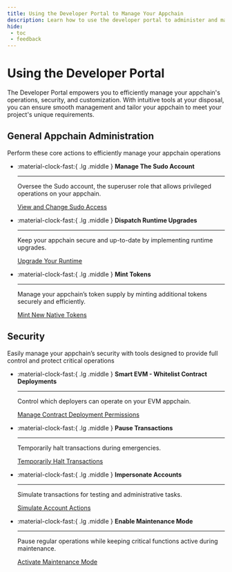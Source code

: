 ```yaml
---
title: Using the Developer Portal to Manage Your Appchain
description: Learn how to use the developer portal to administer and manage your Appchain, including upgrading your chain's runtime, rotating the Sudo keys, and more.
hide:
 - toc
 - feedback
---
```


# Using the Developer Portal

The Developer Portal empowers you to efficiently manage your appchain's operations, security, and customization. With intuitive tools at your disposal, you can ensure smooth management and tailor your appchain to meet your project's unique requirements.


## General Appchain Administration

Perform these core actions to efficiently manage your appchain operations

<div class="grid cards" markdown>

-   :material-clock-fast:{ .lg .middle } __Manage The Sudo Account__

    ---
    
    Oversee the Sudo account, the superuser role that allows privileged operations on your appchain.

    [View and Change Sudo Access](sudo.md)

-   :material-clock-fast:{ .lg .middle } __Dispatch Runtime Upgrades__

    ---
    
    Keep your appchain secure and up-to-date by implementing runtime upgrades.

    [Upgrade Your Runtime](upgrade.md)    

-   :material-clock-fast:{ .lg .middle } __Mint Tokens__

    ---
    
    Manage your appchain’s token supply by minting additional tokens securely and efficiently.

    [Mint New Native Tokens](minting.md)

</div>

## Security

Easily manage your appchain’s security with tools designed to provide full control and protect critical operations

<div class="grid cards" markdown>

-   :material-clock-fast:{ .lg .middle } __Smart EVM - Whitelist Contract Deployments__

    ---
    
    Control which deployers can operate on your EVM appchain.

    [Manage Contract Deployment Permissions](smart-contracts-creation-filter.md)

-   :material-clock-fast:{ .lg .middle } __Pause Transactions__

    ---
    
    Temporarily halt transactions during emergencies.

    [Temporarily Halt Transactions](pause-transactions.md)    

-   :material-clock-fast:{ .lg .middle } __Impersonate Accounts__

    ---
    
    Simulate transactions for testing and administrative tasks.

    [Simulate Account Actions](impersonate.md)

-   :material-clock-fast:{ .lg .middle } __Enable Maintenance Mode__

    ---
    
    Pause regular operations while keeping critical functions active during maintenance.

    [Activate Maintenance Mode](maintenance.md)

</div>
